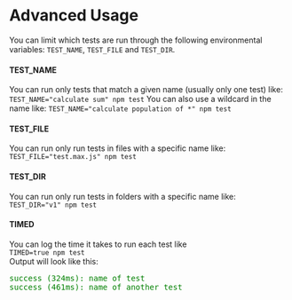 # Advanced Usage
You can limit which tests are run through the following environmental variables: `TEST_NAME`, `TEST_FILE` and `TEST_DIR`.

#### TEST_NAME
You can run only tests that match a given name (usually only one test) like:
```TEST_NAME="calculate sum" npm test```
You can also use a wildcard in the name like:
```TEST_NAME="calculate population of *" npm test```

#### TEST_FILE
You can run only run tests in files with a specific name like:
```TEST_FILE="test.max.js" npm test```

#### TEST_DIR
You can run only run tests in folders with a specific name like:
```TEST_DIR="v1" npm test```

#### TIMED
You can log the time it takes to run each test like  
```TIMED=true npm test```  
Output will look like this:
<pre>
<span style="color: green">success (324ms): name of test</span>
<span style="color: green">success (461ms): name of another test</span>
</pre>

